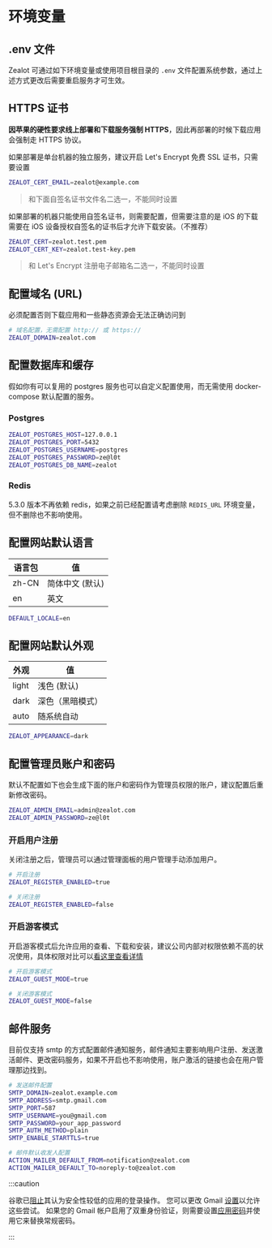 # 环境变量

## .env 文件

Zealot 可通过如下环境变量或使用项目根目录的 `.env` 文件配置系统参数，通过上述方式更改后需要重启服务才可生效。

## HTTPS 证书

**因苹果的硬性要求线上部署和下载服务强制 HTTPS**，因此再部署的时候下载应用会强制走 HTTPS 协议。

如果部署是单台机器的独立服务，建议开启 Let's Encrypt 免费 SSL 证书，只需要设置

```bash
ZEALOT_CERT_EMAIL=zealot@example.com
```

> 和下面自签名证书文件名二选一，不能同时设置

如果部署的机器只能使用自签名证书，则需要配置，但需要注意的是 iOS 的下载需要在 iOS 设备授权自签名的证书后才允许下载安装。（不推荐）

```bash
ZEALOT_CERT=zealot.test.pem
ZEALOT_CERT_KEY=zealot.test-key.pem
```

> 和 Let's Encrypt 注册电子邮箱名二选一，不能同时设置

## 配置域名 (URL)

必须配置否则下载应用和一些静态资源会无法正确访问到

```bash
# 域名配置，无需配置 http:// 或 https://
ZEALOT_DOMAIN=zealot.com
```

## 配置数据库和缓存

假如你有可以复用的 postgres 服务也可以自定义配置使用，而无需使用 docker-compose 默认配置的服务。

### Postgres

```bash
ZEALOT_POSTGRES_HOST=127.0.0.1
ZEALOT_POSTGRES_PORT=5432
ZEALOT_POSTGRES_USERNAME=postgres
ZEALOT_POSTGRES_PASSWORD=ze@l0t
ZEALOT_POSTGRES_DB_NAME=zealot
```

### Redis

5.3.0 版本不再依赖 redis，如果之前已经配置请考虑删除 `REDIS_URL` 环境变量，但不删除也不影响使用。

## 配置网站默认语言

语言包 | 值
---|---
zh-CN | 简体中文 (默认)
en | 英文

```bash
DEFAULT_LOCALE=en
```

## 配置网站默认外观

外观 | 值
---|---
light | 浅色 (默认)
dark | 深色（黑暗模式）
auto | 随系统自动

```bash
ZEALOT_APPEARANCE=dark
```

## 配置管理员账户和密码

默认不配置如下也会生成下面的账户和密码作为管理员权限的账户，建议配置后重新修改密码。

```bash
ZEALOT_ADMIN_EMAIL=admin@zealot.com
ZEALOT_ADMIN_PASSWORD=ze@l0t
```

### 开启用户注册

关闭注册之后，管理员可以通过管理面板的用户管理手动添加用户。

```bash
# 开启注册
ZEALOT_REGISTER_ENABLED=true

# 关闭注册
ZEALOT_REGISTER_ENABLED=false
```

### 开启游客模式

开启游客模式后允许应用的查看、下载和安装，建议公司内部对权限依赖不高的状况使用，具体权限对比可以[看这里查看详情](/docs/user-guide/administrator/permissions)

```bash
# 开启游客模式
ZEALOT_GUEST_MODE=true

# 关闭游客模式
ZEALOT_GUEST_MODE=false
```

## 邮件服务

目前仅支持 smtp 的方式配置邮件通知服务，邮件通知主要影响用户注册、发送激活邮件、更改密码服务，如果不开启也不影响使用，账户激活的链接也会在用户管理那边找到。

```bash
# 发送邮件配置
SMTP_DOMAIN=zealot.example.com
SMTP_ADDRESS=smtp.gmail.com
SMTP_PORT=587
SMTP_USERNAME=you@gmail.com
SMTP_PASSWORD=your_app_password
SMTP_AUTH_METHOD=plain
SMTP_ENABLE_STARTTLS=true

# 邮件默认收发人配置
ACTION_MAILER_DEFAULT_FROM=notification@zealot.com
ACTION_MAILER_DEFAULT_TO=noreply-to@zealot.com
```

:::caution

谷歌已[阻止](https://support.google.com/accounts/answer/6010255)其认为安全性较低的应用的登录操作。
您可以更改 Gmail [设置](https://www.google.com/settings/security/lesssecureapps)以允许这些尝试。
如果您的 Gmail 帐户启用了双重身份验证，则需要设置[应用密码](https://myaccount.google.com/apppasswords)并使用它来替换常规密码。

:::

